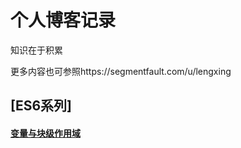 # 个人博客记录
知识在于积累

更多内容也可参照https://segmentfault.com/u/lengxing

## [ES6系列]

#### [变量与块级作用域](https://github.com/lengxing/MyBlog/blob/master/201804/%E3%80%90ES6%E7%B3%BB%E5%88%97%E3%80%91%E5%8F%98%E9%87%8F%E4%B8%8E%E5%9D%97%E7%BA%A7%E4%BD%9C%E7%94%A8%E5%9F%9F.md)
